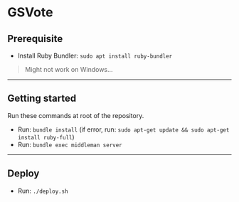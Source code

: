 # GSVote

## Prerequisite

- Install Ruby Bundler: `sudo apt install ruby-bundler`

> Might not work on Windows...

---

## Getting started

Run these commands at root of the repository.

- Run: `bundle install` (if error, run: `sudo apt-get update && sudo apt-get install ruby-full`)
- Run: `bundle exec middleman server`

---

## Deploy

- Run: `./deploy.sh`